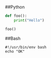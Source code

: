 ##Python

```python
def foo():
    print("Hello")

foo()
```

##Bash
```SH
#!/usr/bin/env bash
echo "OK"
```
        
